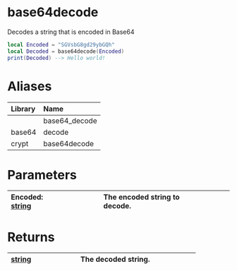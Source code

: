 # base64decode
Decodes a string that is encoded in Base64
```lua
local Encoded = "SGVsbG8gd29ybGQh"
local Decoded = base64decode(Encoded)
print(Decoded) --> Hello world!
```
# Aliases
| Library | Name |
| :- | :- |
| | base64_decode |
| base64 | decode |
| crypt | base64decode |
# Parameters
| Encoded: [string](https://create.roblox.com/docs/luau/strings)&emsp;&emsp;&emsp;&emsp;&emsp;&emsp; | The encoded string to decode.&emsp;&emsp;&emsp;&emsp;&emsp;&emsp;|
| :-------- | :------- |
# Returns
| [string](https://create.roblox.com/docs/luau/strings)&emsp;&emsp;&emsp;&emsp;&emsp;&emsp; | The decoded string.&emsp;&emsp;&emsp;&emsp;&emsp;&emsp; |
| :-------- | :------- |
